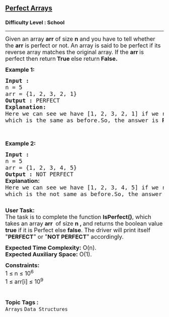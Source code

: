 <h2><a href="https://www.geeksforgeeks.org/problems/perfect-arrays4645/1?page=1&category=Arrays&sortBy=difficulty">Perfect Arrays</a></h2><h3>Difficulty Level : School</h3><hr><div class="problems_problem_content__Xm_eO"><p><span style="font-size: 18px;">Given an array <strong>arr</strong> of size <strong>n</strong> and you have to tell whether the <strong>arr</strong> is perfect or not. An array is said to be perfect if its reverse array matches the original array. If the <strong>arr </strong>is perfect then return<strong> True </strong>else return<strong> False.</strong></span></p>
<p><span style="font-size: 18px;"><strong>Example 1:</strong></span></p>
<pre><span style="font-size: 18px;"><strong>Input :<br></strong>n = 5<strong><br></strong>arr = {1, 2, 3, 2, 1}
<strong>Output :</strong> PERFECT
<strong>Explanation:
</strong>Here we can see we have [1, 2, 3, 2, 1] if we reverse it we can find [1, 2, 3, 2, 1]<br>which is the same as before.So, the answer is <strong>PERFECT</strong>.

</span></pre>
<p><span style="font-size: 18px;"><strong>Example 2:</strong></span></p>
<pre><span style="font-size: 18px;"><strong>Input :<br></strong>n = 5<strong><br></strong>arr = {1, 2, 3, 4, 5}
<strong>Output :</strong> NOT PERFECT<br><strong style="font-family: -apple-system, BlinkMacSystemFont, 'Segoe UI', Roboto, Oxygen, Ubuntu, Cantarell, 'Open Sans', 'Helvetica Neue', sans-serif;">Explanation:<br></strong>Here we can see we have [1, 2, 3, 4, 5] if we reverse it we find [5, 4, 3, 2, 1]<br>which is the not same as before.So, the answer is <strong>NOT</strong> <strong style="font-family: -apple-system, BlinkMacSystemFont, 'Segoe UI', Roboto, Oxygen, Ubuntu, Cantarell, 'Open Sans', 'Helvetica Neue', sans-serif;">PERFECT</strong><span style="font-family: -apple-system, BlinkMacSystemFont, 'Segoe UI', Roboto, Oxygen, Ubuntu, Cantarell, 'Open Sans', 'Helvetica Neue', sans-serif;">.</span>
</span></pre>
<p><br><span style="font-size: 18px;"><strong>User Task:</strong><br>The task is to complete the function <strong>IsPerfect()</strong>, which takes an&nbsp;array <strong>arr </strong>&nbsp;of size <strong>n , </strong>and returns the boolean value <strong>true</strong> if it is Perfect else <strong>false</strong>. The driver will print itself "<strong>PERFECT</strong>" or "<strong>NOT PERFECT</strong>" accordingly.</span></p>
<p><span style="font-size: 18px;"><strong>Expected Time Complexity:</strong> O(n).<br><strong>Expected Auxiliary Space:</strong>&nbsp;O(1).</span></p>
<p><span style="font-size: 18px;"><strong>Constraints:</strong><br>1 ≤ n ≤ 10<sup>6</sup><br>1 ≤ arr[i] ≤ 10<sup>9</sup></span></p></div><br><p><span style=font-size:18px><strong>Topic Tags : </strong><br><code>Arrays</code>&nbsp;<code>Data Structures</code>&nbsp;